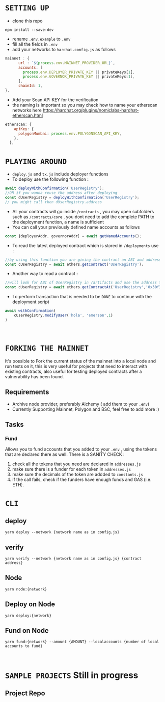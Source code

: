 # `SETTING UP`

- clone this repo
```
npm install --save-dev
```
-   rename `.env.example` to `.env` 
-   fill all the fields in `.env`
-   add your networks to `hardhat.config.js` as follows
```javascript
mainnet : {
      url : `${process.env.MAINNET_PROVIDER_URL}`,
      accounts: [
        process.env.DEPLOYER_PRIVATE_KEY || privateKeys[1],
        process.env.GOVERNOR_PRIVATE_KEY || privateKeys[1],
      ],
      chainId: 1,
},
```
-   Add your Scan API KEY for the verification
-   the naming is important so you may check how to name your etherscan networks here https://hardhat.org/plugins/nomiclabs-hardhat-etherscan.html
```javascript
etherscan: {
    apiKey: {
      polygonMumbai: process.env.POLYGONSCAN_API_KEY,
    },
  },
```

# `PLAYING AROUND`

-   `deploy.js` and `tx.js` include deployer functions
-   To deploy use the following function :
```javascript
await deployWithConfirmation('UserRegistry');
//OR if you wanna reuse the address after deploying
const dUserRegistry = deployWithConfirmation('UserRegistry');
// you might call then dUserRegistry.address
```
-   All your contracts will go inside `/contracts` , you may open subfolders such as `/contracts/core` , you dont need to add the complete PATH to the deployment function, a name is sufficient
-   You can call your previously defined name accounts as follows
```javascript
const {deployerAddr, governorAddr} = await getNamedAccounts();
```
-   To read the latest deployed contract which is stored in `/deployments` use :
```javascript 
//by using this function you are giving the contract an ABI and address which are already stored
const cUserRegistry = await ethers.getContract('UserRegistry');
```
-   Another way to read a contract :
```javascript 
//will look for ABI of UserRegistry in /artifacts and use the address to read on-chain
const cUserRegistry = await ethers.getContractAt('UserRegistry','0x30f38906eFa003244bE583e49E362f57130FA056');
```
-   To perform transaction that is needed to be `DONE` to continue with the deployment script
```javascript
await withConfirmation(
    cUserRegistry.modifyUser('hola', 'emerson',1)
)
```
<br>

# `FORKING THE MAINNET`
It's possible to Fork the current status of the mainnet into a local node and run tests on it, this is very useful for projects that need to interact with existing contracts, also useful for testing deployed contracts after a vulnerability has been found. 
## Requirements 
- Archive node provider, preferably Alchemy ( add them to your `.env`)
- Currently Supporting Mainnet, Polygon and BSC, feel free to add more :)

## Tasks
### Fund
Allows you to fund accounts that you added to your `.env` , using the tokens that are declared there as well.
There is a SANITY CHECK :
1) check all the tokens that you need are declared in `addresses.js`
2) make sure there is a funder for each token in `addresses.js`
3) make sure the decimals of the token are addded to `constants.js`
4) if the call fails, check if the funders have enough funds and GAS (i.e. ETH).
# `CLI`
## deploy
```
yarn deploy --network {network name as in config.js}
```
## verify
```
yarn verify --network {network name as in config.js} {contract address}
```
## Node
```
yarn node:{network}
```
## Deploy on Node
```
yarn deploy:{network}
```
## Fund on Node
```
yarn fund:{network} --amount {AMOUNT} --localaccounts {number of local accounts to fund}
```
<br>

# `SAMPLE PROJECTS` Still in progress
## Project Repo
